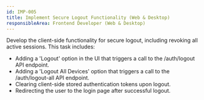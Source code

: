 ```yaml
---
id: IMP-005
title: Implement Secure Logout Functionality (Web & Desktop)
responsibleArea: Frontend Developer (Web & Desktop)
---
```

Develop the client-side functionality for secure logout, including revoking all active sessions. This task includes:
*   Adding a 'Logout' option in the UI that triggers a call to the /auth/logout API endpoint.
*   Adding a 'Logout All Devices' option that triggers a call to the /auth/logout-all API endpoint.
*   Clearing client-side stored authentication tokens upon logout.
*   Redirecting the user to the login page after successful logout.